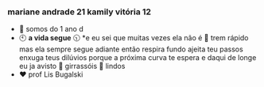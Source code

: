 ### mariane andrade 21 kamily vitória 12
- 🌟 somos do 1 ano d
- 🕙 **a vida segue** 🕥
*e eu sei que muitas vezes
 ela não é 🚆 trem rápido
 mas ela sempre segue adiante
 então respira fundo
 ajeita teu passos 
 enxuga teus dilúvios
 porque a próxima curva te espera
 e daqui de longe
 eu ja avisto 
 🌻 girrassóis 🌻
 lindos
- ❤️ prof Lis Bugalski    
<!---
kamilyvitoria/kamilyvitoria is a ✨ special ✨ repository because its `README.md` (this file) appears on your GitHub profile.
You can click the Preview link to take a look at your changes.
--->
